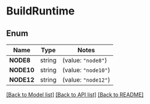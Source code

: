 # BuildRuntime

## Enum

Name | Type | Notes
------------ | ------------- | -------------
**NODE8** | string | (value: `"node8"`)
**NODE10** | string | (value: `"node10"`)
**NODE12** | string | (value: `"node12"`)


[[Back to Model list]](../README.md#documentation-for-models) [[Back to API list]](../README.md#documentation-for-api-endpoints) [[Back to README]](../README.md)


